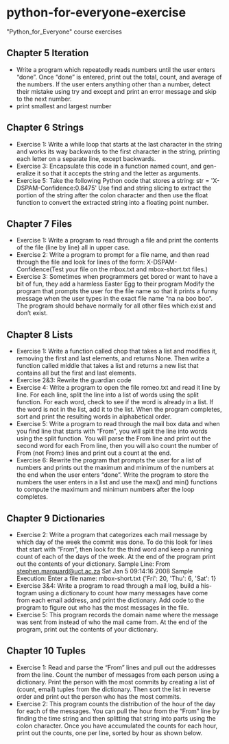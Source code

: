 # python-for-everyone-exercise
"Python_for_Everyone" course exercises

## Chapter 5 Iteration
- Write a program which repeatedly reads numbers until the user enters “done”. Once “done” is entered, print out the total, count, and average of the numbers. If the user enters anything other than a number, detect their mistake using try and except and print an error message and skip to the next number.
- print smallest and largest number

## Chapter 6 Strings
- Exercise 1: Write a while loop that starts at the last character in the string and works its way backwards to the first character in the string, printing each letter on a separate line, except backwards.
- Exercise 3: Encapsulate this code in a function named count, and gen- eralize it so that it accepts the string and the letter as arguments.
- Exercise 5: Take the following Python code that stores a string:
str = 'X-DSPAM-Confidence:0.8475'
Use find and string slicing to extract the portion of the string after the colon character and then use the float function to convert the extracted string into a floating point number.

## Chapter 7 Files
- Exercise 1: Write a program to read through a file and print the contents of the file (line by line) all in upper case.
- Exercise 2: Write a program to prompt for a file name, and then read through the file and look for lines of the form: X-DSPAM-Confidence(Test your file on the mbox.txt and mbox-short.txt files.)
- Exercise 3: Sometimes when programmers get bored or want to have a bit of fun, they add a harmless Easter Egg to their program Modify the program that prompts the user for the file name so that it prints a funny message when the user types in the exact file name “na na boo boo”. The program should behave normally for all other files which exist and don’t exist.

## Chapter 8 Lists
- Exercise 1: Write a function called chop that takes a list and modifies it, removing the first and last elements, and returns None. Then write a function called middle that takes a list and returns a new list that contains all but the first and last elements.
- Exercise 2&3: Rewrite the guardian code
- Exercise 4: Write a program to open the file romeo.txt and read it line by line. For each line, split the line into a list of words using the split function. For each word, check to see if the word is already in a list. If the word is not in the list, add it to the list. When the program completes, sort and print the resulting words in alphabetical order.
- Exercise 5: Write a program to read through the mail box data and when you find line that starts with “From”, you will split the line into words using the split function. You will parse the From line and print out the second word for each From line, then you will also count the number of From (not From:) lines and print out a count at the end.
- Exercise 6: Rewrite the program that prompts the user for a list of numbers and prints out the maximum and minimum of the numbers at the end when the user enters “done”. Write the program to store the numbers the user enters in a list and use the max() and min() functions to compute the maximum and minimum numbers after the loop completes.

## Chapter 9 Dictionaries
- Exercise 2: Write a program that categorizes each mail message by which day of the week the commit was done. To do this look for lines that start with “From”, then look for the third word and keep a running count of each of the days of the week. At the end of the program print out the contents of your dictionary.
    Sample Line:
        From stephen.marquard@uct.ac.za Sat Jan  5 09:14:16 2008
    Sample Execution:
        Enter a file name: mbox-short.txt
        {'Fri': 20, 'Thu': 6, 'Sat': 1}
- Exercise 3&4: Write a program to read through a mail log, build a his- togram using a dictionary to count how many messages have come from each email address, and print the dictionary. Add code to the program to figure out who has the most messages in the file.
- Exercise 5: This program records the domain name where the message was sent from instead of who the mail came from. At the end of the program, print out the contents of your dictionary.

## Chapter 10 Tuples
- Exercise 1: Read and parse the “From” lines and pull out the addresses from the line. Count the number of messages from each person using a dictionary. Print the person with the most commits by creating a list of (count, email) tuples from the dictionary. Then sort the list in reverse order and print out the person who has the most commits.
- Exercise 2: This program counts the distribution of the hour of the day for each of the messages. You can pull the hour from the “From” line by finding the time string and then splitting that string into parts using the colon character. Once you have accumulated the counts for each hour, print out the counts, one per line, sorted by hour as shown below.
